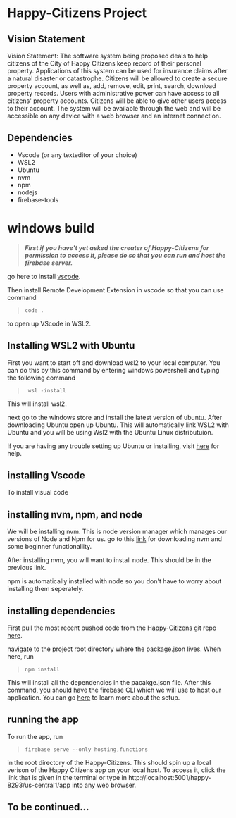# Happy-Citizens Project 

## Vision Statement
Vision Statement: The software system being proposed deals to help citizens of the 
City of Happy Citizens keep record of their personal property. Applications of this 
system can be used for insurance claims after a natural disaster or catastrophe. 
Citizens will be allowed to create a secure property account, as well as, add, remove, 
edit, print, search, download property records. Users with administrative power can 
have access to all citizens' property accounts. Citizens will be able to give other users access to their account. The system will be available through the web and will be accessible on any device with a web browser and an internet connection.

## Dependencies

- Vscode (or any texteditor of your choice)
- WSL2
- Ubuntu
- nvm
- npm
- nodejs
- firebase-tools

# windows build

>***First if you have't yet asked the creater of Happy-Citizens for permission to access it, please do so that you can run and host the firebase server.***

go here to install [vscode](https://code.visualstudio.com/download).

Then install Remote Development Extension in vscode so that you can use command 
> `code .`

to open up VScode in WSL2.

## Installing WSL2 with Ubuntu

First you want to start off and download wsl2 to your local computer. You can do this by this command by entering windows powershell and typing the following command

> ` wsl -install`

This will install wsl2.

next go to the windows store and install the latest version of ubuntu. After downloading Ubuntu open up Ubuntu. This will automatically link WSL2 with Ubuntu and you will be using Wsl2 with the Ubuntu Linux distributuion.

If you are having any trouble setting up Ubuntu or installing, visit [here](https://ubuntu.com/tutorials/install-ubuntu-on-wsl2-on-windows-10#7-enjoy-ubuntu-on-wsl) for help.

## installing Vscode

To install visual code

## installing nvm, npm, and node

We will be installing nvm. This is node version manager which manages our versions of Node and Npm for us. go to this [link](https://learn.microsoft.com/en-us/windows/dev-environment/javascript/nodejs-on-wsl) for downloading nvm and some beginner functionallity. 

After installing nvm, you will want to install node. This should be in the previous link.

npm is automatically installed with node so you don't have to worry about installing them seperately.

## installing dependencies

First pull the most recent pushed code from the Happy-Citizens git repo [here](https://github.com/naye1443/Happy-Citizens).

navigate to the project root directory where the package.json lives. When here, run

> `npm install`

This will install all the dependencies in the pacakge.json file.
After this command, you should have the firebase CLI which we will use to host our application. You can go [here](https://firebase.google.com/docs/cli#windows-npm) to learn more about the setup.

## running the app

To run the app, run

> `firebase serve --only hosting,functions`

in the root directory of the Happy-Citizens. This should spin up a local verison of the Happy Citizens app on your local host. To access it, click the link that is given in the terminal or type in http://localhost:5001/happy-8293/us-central1/app into any web browser.

## To be continued...


